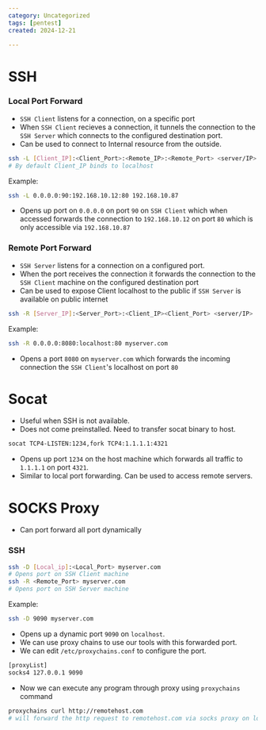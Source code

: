 ```yaml
---
category: Uncategorized
tags: [pentest]
created: 2024-12-21

---
```

# SSH
### Local Port Forward
- `SSH Client` listens for a connection, on a specific port
- When `SSH Client` recieves a connection, it tunnels the connection to the `SSH Server`  which connects to the configured destination port.
- Can be used to connect to Internal resource from the outside.
```bash
ssh -L [Client_IP]:<Client_Port>:<Remote_IP>:<Remote_Port> <server/IP>
# By default Client_IP binds to localhost
```
Example:
```bash
ssh -L 0.0.0.0:90:192.168.10.12:80 192.168.10.87
```
- Opens up port on `0.0.0.0` on port `90` on `SSH Client` which when accessed forwards the connection to `192.168.10.12` on port `80` which is only accessible via `192.168.10.87`
### Remote Port Forward
- `SSH Server` listens for a connection on a configured port.
- When the port receives the connection it forwards the connection to the `SSH Client` machine on the configured destination port
- Can be used to expose Client localhost to the public if `SSH Server` is available on public internet
```bash
ssh -R [Server_IP]:<Server_Port>:<Client_IP><Client_Port> <server/IP>
```
Example:
```bash
ssh -R 0.0.0.0:8080:localhost:80 myserver.com
```
- Opens a port `8080` on `myserver.com` which forwards the incoming connection the `SSH Client`'s localhost on port `80`
# Socat
- Useful when SSH is not available.
- Does not come preinstalled. Need to transfer socat binary to host. 
```bash
socat TCP4-LISTEN:1234,fork TCP4:1.1.1.1:4321
```
- Opens up port `1234` on the host machine which forwards all traffic to `1.1.1.1` on port `4321`.
- Similar to local port forwarding. Can be used to access remote servers.
# SOCKS Proxy
- Can port forward all port dynamically
### SSH
```bash
ssh -D [Local_ip]:<Local_Port> myserver.com
# Opens port on SSH Client machine
ssh -R <Remote_Port> myserver.com
# Opens port on SSH Server machine
```
Example:
```bash
ssh -D 9090 myserver.com
```
- Opens up a dynamic port `9090` on `localhost`. 
- We can use proxy chains to use our tools with this forwarded port.
- We can edit `/etc/proxychains.conf` to configure the port.
```bash
[proxyList]
socks4 127.0.0.1 9090
```
- Now we can execute any program through proxy using `proxychains` command
```bash
proxychains curl http://remotehost.com
# will forward the http request to remotehost.com via socks proxy on localhost port 9090 
```